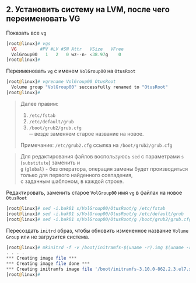 ## 2. Установить систему на LVM, после чего переименовать VG

Показать все `vg`
```php
[root@linux]# vgs
  VG         #PV #LV #SN Attr   VSize   VFree
  VolGroup00   1   2   0 wz--n- <38.97g    0
[root@linux]#
```
Переименовать `vg` с именем `VolGroup00` на `OtusRoot`
```php
[root@linux]# vgrename VolGroup00 OtusRoot
  Volume group "VolGroup00" successfully renamed to "OtusRoot"
[root@linux]#
```
> Далее правим:
>	1. `/etc/fstab`
>	2. `/etc/default/grub`
>	3. `/boot/grub2/grub.cfg`  
> ─ везде заменяем старое название на новое.  
>  
> Примечание: `/etc/grub2.cfg` ссылка на `/boot/grub2/grub.cfg`

> Для редактирования файлов воспользуюсь `sed` с параметрами `s` (`substitute`) заменить и  
> `g` (`global`) - без оператора, операция замены будет производиться только для первого найденного совпадения,  
> с заданным шаблоном, в каждой строке.  

Редактировать, заменить старое  `VolGroup00` имя `vg` в файлах на новое `OtusRoot`
```php
[root@linux]# sed -i.bak01 s/VolGroup00/OtusRoot/g /etc/fstab
[root@linux]# sed -i.bak01 s/VolGroup00/OtusRoot/g /etc/default/grub
[root@linux]# sed -i.bak01 s/VolGroup00/OtusRoot/g /boot/grub2/grub.cfg
```

Пересоздать `initrd` образ, чтобы обновить измененное название `Volume Group` или не загрузится система.
```php
[root@linux]# mkinitrd -f -v /boot/initramfs-$(uname -r).img $(uname -r)
. . . .
*** Creating image file ***
*** Creating image file done ***
*** Creating initramfs image file '/boot/initramfs-3.10.0-862.2.3.el7.x86_64.img' done ***
[root@linux]# 
```
